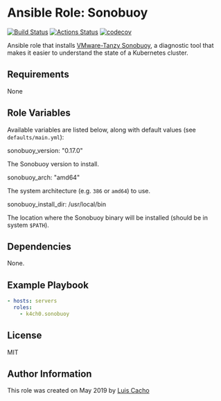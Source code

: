 # Ansible Role: Sonobuoy

[![Build Status](https://https://travis-ci.com/k4ch0/ansible-sonobuoy.svg?branch=master)](https://travis-ci.com/k4ch0/ansible-sonobuoy)
[![Actions Status](https://github.com/k4ch0/ansible-sonobuoy/workflows/Molecule%20Test/badge.svg)](https://github.com/k4ch0/ansible-sonobuoy/actions)
[![codecov](https://codecov.io/gh/k4ch0/ansible-sonobuoy/branch/master/graph/badge.svg)](https://codecov.io/gh/k4ch0/ansible-sonobuoy)

Ansible role that installs [VMware-Tanzy Sonobuoy](https://github.com/vmware-tanzu/sonobuoy), a diagnostic tool that makes it easier to understand the state of a Kubernetes cluster. 

## Requirements

None

## Role Variables

Available variables are listed below, along with default values (see `defaults/main.yml`):

  sonobuoy_version: "0.17.0"

The Sonobuoy version to install.

  sonobuoy_arch: "amd64"

The system architecture (e.g. `386` or `amd64`) to use.

  sonobuoy_install_dir: /usr/local/bin

The location where the Sonobuoy binary will be installed (should be in system `$PATH`).

## Dependencies

None.

## Example Playbook

```yaml
- hosts: servers
  roles:
    - k4ch0.sonobuoy
```

## License

MIT

## Author Information

This role was created on May 2019 by [Luis Cacho](https://luiscachog.io)